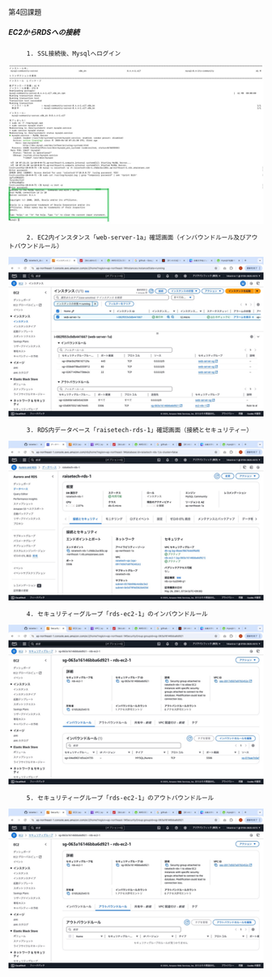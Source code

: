 第4回課題

##### EC2からRDSへの接続
         
         
         1. SSL接続後、Mysqlへログイン
          
         
![](/images_lc04/mysqldl_lc04001.jpg)
         
         
         
         2. EC2内インスタンス「web-server-1a」確認画面（インバウンドルール及びアウトバウンドルール）  
         
![](/images_lc04/ec2_lc04002.jpg)
         
         
         
         3. RDS内データベース「raisetech-rds-1」確認画面（接続とセキュリティー）
         
![](/images_lc04/rds_lc04003.jpg)
         
         
         
         4. セキュリティーグループ「rds-ec2-1」のインバウンドルール
         
![](/images_lc04/rdsec2in_lc04004.jpg)
         
         
         
         
         5. セキュリティーグループ「rds-ec2-1」のアウトバウンドルール
         
![](/images_lc04/rdsec2out_lc04005.jpg)
         
         
         
